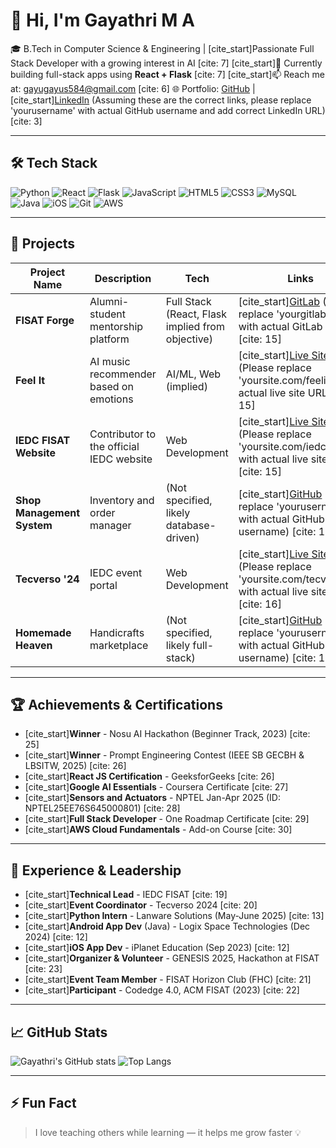 # 👋 Hi, I'm Gayathri M A

🎓 B.Tech in Computer Science & Engineering | [cite_start]Passionate Full Stack Developer with a growing interest in AI [cite: 7] 
[cite_start]🚀 Currently building full-stack apps using **React + Flask** [cite: 7] 
[cite_start]📫 Reach me at: [gayugayus584@gmail.com](mailto:gayugayus584@gmail.com) [cite: 6]
🌐 Portfolio: [GitHub](https://github.com/yourusername) | [cite_start][LinkedIn](https://www.linkedin.com/in/gayathri-m-a-0402b826a/) (Assuming these are the correct links, please replace 'yourusername' with actual GitHub username and add correct LinkedIn URL) [cite: 3]

---

## 🛠️ Tech Stack

![Python](https://img.shields.io/badge/-Python-333?style=flat&logo=python)
![React](https://img.shields.io/badge/-React-333?style=flat&logo=react)
![Flask](https://img.shields.io/badge/-Flask-333?style=flat&logo=flask)
![JavaScript](https://img.shields.io/badge/-JavaScript-333?style=flat&logo=javascript)
![HTML5](https://img.shields.io/badge/-HTML5-333?style=flat&logo=html5)
![CSS3](https://img.shields.io/badge/-CSS3-333?style=flat&logo=css3)
![MySQL](https://img.shields.io/badge/-MySQL-333?style=flat&logo=mysql)
![Java](https://img.shields.io/badge/-Java-333?style=flat&logo=java)
![iOS](https://img.shields.io/badge/-iOS-333?style=flat&logo=apple)
![Git](https://img.shields.io/badge/-Git-333?style=flat&logo=git)
![AWS](https://img.shields.io/badge/-AWS-333?style=flat&logo=amazon-aws)

---

## 🌱 Projects

| Project Name | Description | Tech | Links |
|--------------|-------------|------|-------|
| **FISAT Forge** | Alumni-student mentorship platform | Full Stack (React, Flask implied from objective) | [cite_start][GitLab](https://gitlab.com/yourgitlablink) (Please replace 'yourgitlablink' with actual GitLab URL) [cite: 15] |
| **Feel It** | AI music recommender based on emotions | AI/ML, Web (implied) | [cite_start][Live Site](https://yoursite.com/feelit) (Please replace 'yoursite.com/feelit' with actual live site URL) [cite: 15] |
| **IEDC FISAT Website** | Contributor to the official IEDC website | Web Development | [cite_start][Live Site](https://yoursite.com/iedcfisat) (Please replace 'yoursite.com/iedcfisat' with actual live site URL) [cite: 15] |
| **Shop Management System** | Inventory and order manager | (Not specified, likely database-driven) | [cite_start][GitHub](https://github.com/yourusername/shop-management-system) (Please replace 'yourusername' with actual GitHub username) [cite: 16] |
| **Tecverso '24** | IEDC event portal | Web Development | [cite_start][Live Site](https://yoursite.com/tecverso24) (Please replace 'yoursite.com/tecverso24' with actual live site URL) [cite: 16] |
| **Homemade Heaven** | Handicrafts marketplace | (Not specified, likely full-stack) | [cite_start][GitHub](https://github.com/yourusername/homemade-heaven) (Please replace 'yourusername' with actual GitHub username) [cite: 17] |

---

## 🏆 Achievements & Certifications

* [cite_start]**Winner** - Nosu AI Hackathon (Beginner Track, 2023) [cite: 25]
* [cite_start]**Winner** - Prompt Engineering Contest (IEEE SB GECBH & LBSITW, 2025) [cite: 26]
* [cite_start]**React JS Certification** - GeeksforGeeks [cite: 26]
* [cite_start]**Google AI Essentials** - Coursera Certificate [cite: 27]
* [cite_start]**Sensors and Actuators** - NPTEL Jan-Apr 2025 (ID: NPTEL25EE76S645000801) [cite: 28]
* [cite_start]**Full Stack Developer** - One Roadmap Certificate [cite: 29]
* [cite_start]**AWS Cloud Fundamentals** - Add-on Course [cite: 30]

---

## 🚀 Experience & Leadership

* [cite_start]**Technical Lead** - IEDC FISAT [cite: 19]
* [cite_start]**Event Coordinator** - Tecverso 2024 [cite: 20]
* [cite_start]**Python Intern** - Lanware Solutions (May-June 2025) [cite: 13]
* [cite_start]**Android App Dev** (Java) - Logix Space Technologies (Dec 2024) [cite: 12]
* [cite_start]**iOS App Dev** - iPlanet Education (Sep 2023) [cite: 12]
* [cite_start]**Organizer & Volunteer** - GENESIS 2025, Hackathon at FISAT [cite: 23]
* [cite_start]**Event Team Member** - FISAT Horizon Club (FHC) [cite: 21]
* [cite_start]**Participant** - Codedge 4.0, ACM FISAT (2023) [cite: 22]

---

## 📈 GitHub Stats

![Gayathri's GitHub stats](https://github-readme-stats.vercel.app/api?username=yourusername&show_icons=true&theme=radical)
![Top Langs](https://github-readme-stats.vercel.app/api/top-langs/?username=yourusername&layout=compact&theme=radical)

---

## ⚡ Fun Fact
> I love teaching others while learning — it helps me grow faster 💡
